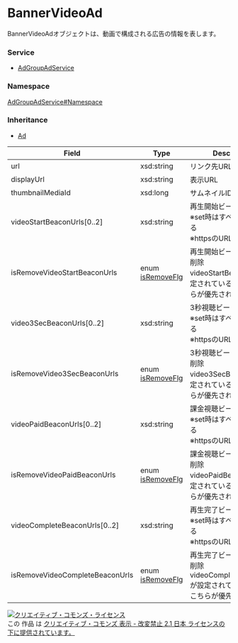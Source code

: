 

# BannerVideoAd

BannerVideoAdオブジェクトは、動画で構成される広告の情報を表します。

### Service

+ [AdGroupAdService](../../services/AdGroupAdService.md)

### Namespace

[AdGroupAdService#Namespace](../../services/AdGroupAdService.md#namespace)

### Inheritance

+ [Ad](./Ad.md)

| Field | Type | Description | response | add | set | remove |
| ----- | ---- | ----------- | -------- | --------- | --------- | --------- |
| url | xsd:string | リンク先URL | yes | Requirement | Optional | Ignore | |
| displayUrl | xsd:string | 表示URL | yes | Requirement | Optional | Ignore | |
| thumbnailMediaId | xsd:long | サムネイルID | yes | Requirement | Optional | Ignore | |
| videoStartBeaconUrls[0..2] | xsd:string | 再生開始ビーコンURL<br/>※set時はすべて上書きされる<br/>※httpsのURLのみ設定可能 | yes | Optional | Optional<br/>Updatable | Ignore | |
| isRemoveVideoStartBeaconUrls | enum [isRemoveFlg](./isRemoveFlg.md) | 再生開始ビーコンURL<br/>削除<br/>videoStartBeaconUrlが設定されている場合も、こちらが優先される | yes | Ignore | Optional<br/>Updatable | Ignore | |
| video3SecBeaconUrls[0..2] | xsd:string | 3秒視聴ビーコンURL<br/>※set時はすべて上書きされる<br/>※httpsのURLのみ設定可能 | yes | Optional | Optional<br/>Updatable | Ignore | |
| isRemoveVideo3SecBeaconUrls | enum [isRemoveFlg](./isRemoveFlg.md) | 3秒視聴ビーコンURL<br/>削除<br/>video3SecBeaconUrlが設定されている場合も、こちらが優先される | yes | Ignore | Optional<br/>Updatable | Ignore | |
| videoPaidBeaconUrls[0..2] | xsd:string | 課金視聴ビーコンURL<br/>※set時はすべて上書きされる<br/>※httpsのURLのみ設定可能 | yes | Optional | Optional<br/>Updatable | Ignore | |
| isRemoveVideoPaidBeaconUrls | enum [isRemoveFlg](./isRemoveFlg.md) | 課金視聴ビーコンURL<br/>削除<br/>videoPaidBeaconUrlが設定されている場合も、こちらが優先される | yes | Ignore | Optional<br/>Updatable | Ignore | |
| videoCompleteBeaconUrls[0..2] | xsd:string | 再生完了ビーコンURL<br/>※set時はすべて上書きされる<br/>※httpsのURLのみ設定可能 | yes | Optional | Optional<br/>Updatable | Ignore | |
| isRemoveVideoCompleteBeaconUrls | enum [isRemoveFlg](./isRemoveFlg.md) | 再生完了ビーコンURL<br/>削除<br/>videoCompleteBeaconUrlが設定されている場合も、こちらが優先される | yes | Ignore | Optional<br/>Updatable | Ignore | |

<a rel="license" href="http://creativecommons.org/licenses/by-nd/2.1/jp/"><img alt="クリエイティブ・コモンズ・ライセンス" style="border-width:0" src="https://i.creativecommons.org/l/by-nd/2.1/jp/88x31.png" /></a><br />この 作品 は <a rel="license" href="http://creativecommons.org/licenses/by-nd/2.1/jp/">クリエイティブ・コモンズ 表示 - 改変禁止 2.1 日本 ライセンスの下に提供されています。</a>
